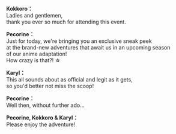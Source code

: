 # 

  
**Kokkoro：**  
Ladies and gentlemen,  
thank you ever so much for attending this event.  
  
**Pecorine：**  
Just for today, we're bringing you an exclusive sneak peek  
at the brand-new adventures that await us in an upcoming season  
of our anime adaptation!  
 How crazy is that?! ☆  
  
**Karyl：**  
This all sounds about as official and legit as it gets,  
so you'd better not miss the scoop!  
  
**Pecorine：**  
Well then, without further ado...  
  
**Pecorine, Kokkoro & Karyl：**  
Please enjoy the adventure!  
